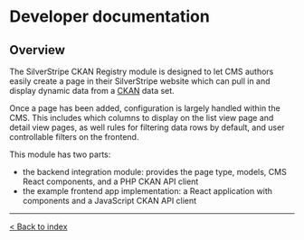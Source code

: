 # Developer documentation

## Overview

The SilverStripe CKAN Registry module is designed to let CMS authors easily create a page in their SilverStripe
website which can pull in and display dynamic data from a [CKAN](https://ckan.org/) data set.

Once a page has been added, configuration is largely handled within the CMS. This includes which columns to display
on the list view page and detail view pages, as well rules for filtering data rows by default, and user controllable
filters on the frontend.

This module has two parts:

* the backend integration module: provides the page type, models, CMS React components, and a PHP CKAN API client
* the example frontend app implementation: a React application with components and a JavaScript CKAN API client

---

[< Back to index](index.md)
